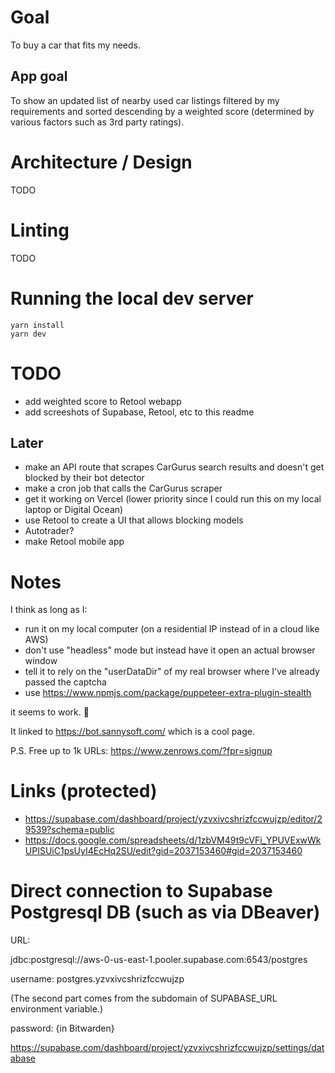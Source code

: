 # Goal

To buy a car that fits my needs.

## App goal

To show an updated list of nearby used car listings filtered by my requirements and sorted descending by a weighted score (determined by various factors such as 3rd party ratings).

# Architecture / Design

TODO

# Linting

TODO

# Running the local dev server

```
yarn install
yarn dev
```

# TODO

- add weighted score to Retool webapp
- add screeshots of Supabase, Retool, etc to this readme

## Later

- make an API route that scrapes CarGurus search results and doesn't get blocked by their bot detector
- make a cron job that calls the CarGurus scraper
- get it working on Vercel (lower priority since I could run this on my local laptop or Digital Ocean)
- use Retool to create a UI that allows blocking models
- Autotrader?
- make Retool mobile app

# Notes

I think as long as I:

- run it on my local computer (on a residential IP instead of in a cloud like AWS)
- don't use "headless" mode but instead have it open an actual browser window
- tell it to rely on the "userDataDir" of my real browser where I've already passed the captcha
- use https://www.npmjs.com/package/puppeteer-extra-plugin-stealth

it seems to work. 🤞

It linked to https://bot.sannysoft.com/ which is a cool page.

P.S. Free up to 1k URLs: https://www.zenrows.com/?fpr=signup

# Links (protected)

- https://supabase.com/dashboard/project/yzvxivcshrizfccwujzp/editor/29539?schema=public
- https://docs.google.com/spreadsheets/d/1zbVM49t9cVFi_YPUVExwWkUPISUiC1psUyI4EcHq2SU/edit?gid=2037153460#gid=2037153460

# Direct connection to Supabase Postgresql DB (such as via DBeaver)

URL:

jdbc:postgresql://aws-0-us-east-1.pooler.supabase.com:6543/postgres

username: postgres.yzvxivcshrizfccwujzp

(The second part comes from the subdomain of SUPABASE_URL environment variable.)

password: {in Bitwarden}

https://supabase.com/dashboard/project/yzvxivcshrizfccwujzp/settings/database
